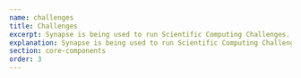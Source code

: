 ```yaml
---
name: challenges
title: Challenges
excerpt: Synapse is being used to run Scientific Computing Challenges. Use these articles to find out more!
explanation: Synapse is being used to run Scientific Computing Challenges. Use these articles to find out more!
section: core-components
order: 3
---
```

